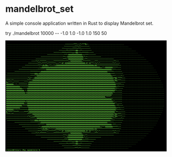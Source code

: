 # mandelbrot_set

A simple console application written in Rust to display Mandelbrot set.

try ./mandelbrot  10000 -- -1.0 1.0 -1.0 1.0 150 50


![Screen 1](https://raw.githubusercontent.com/panviktor/mandelbrot_set/main/screenshot/Screenshot%20_1.png)